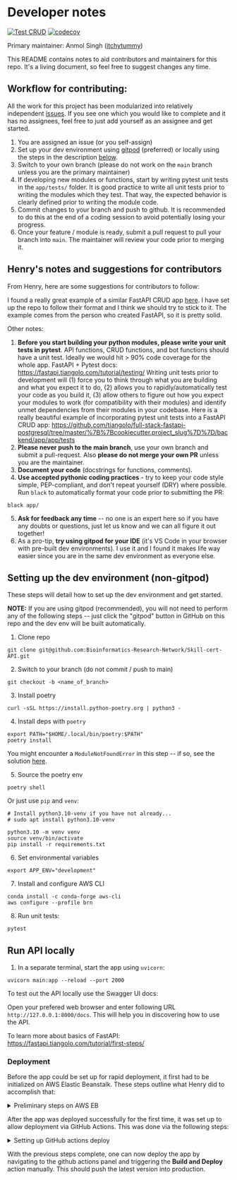 # Developer notes

[![Test CRUD](https://github.com/Bioinformatics-Research-Network/Bioinformed-Skill-App/actions/workflows/test.crud.yml/badge.svg)](https://github.com/Bioinformatics-Research-Network/Bioinformed-Skill-App/actions/workflows/test.crud.yml) [![codecov](https://codecov.io/gh/Bioinformatics-Research-Network/Bioinformed-Skill-App/branch/main/graph/badge.svg?flag=crud)](https://codecov.io/gh/Bioinformatics-Research-Network/Bioinformed-Skill-App)

Primary maintainer: Anmol Singh ([itchytummy](https://github.com/itchytummy))

This README contains notes to aid contributors and maintainers for this repo. It's a living document, so feel free to suggest changes any time. 

## Workflow for contributing:

All the work for this project has been modularized into relatively independent [issues](https://github.com/Bioinformatics-Research-Network/Skill-cert-API/issues). If you see one which you would like to complete and it has no assignees, feel free to just add yourself as an assignee and get started. 

1. You are assigned an issue (or you self-assign)
2. Set up your dev environment using [gitpod](https://www.gitpod.io/) (preferred) or locally using the steps in the description [below](#setting-up-the-dev-environment-non-gitpod).
3. Switch to your own branch (please do not work on the `main` branch unless you are the primary maintainer)
4. If developing new modules or functions, start by writing pytest unit tests in the `app/tests/` folder. It is good practice to write all unit tests prior to writing the modules which they test. That way, the expected behavior is clearly defined prior to writing the module code. 
5. Commit changes to your branch and push to github. It is recommended to do this at the end of a coding session to avoid potentially losing your progress.
6. Once your feature / module is ready, submit a pull request to pull your branch into `main`. The maintainer will review your code prior to merging it. 

## Henry's notes and suggestions for contributors

From Henry, here are some suggestions for contributors to follow:

I found a really great example of a similar FastAPI CRUD app [here](https://github.com/tiangolo/full-stack-fastapi-postgresql/tree/master/%7B%7Bcookiecutter.project_slug%7D%7D/backend/app/app). I have set up the repo to follow their format and I think we should try to stick to it. The example comes from the person who created FastAPI, so it is pretty solid.

Other notes:

1. **Before you start building your python modules, please write your unit tests in pytest**. API functions, CRUD functions, and bot functions should have a unit test. Ideally we would hit > 90% code coverage for the whole app. FastAPI + Pytest docs: https://fastapi.tiangolo.com/tutorial/testing/ Writing unit tests prior to development will (1) force you to think through what you are building and what you expect it to do, (2) allows you to rapidly/automatically test your code as you build it, (3) allow others to figure out how you expect your modules to work (for compatibility with their modules) and identify unmet dependencies from their modules in your codebase. Here is a really beautiful example of incorporating pytest unit tests into a FastAPI CRUD app: https://github.com/tiangolo/full-stack-fastapi-postgresql/tree/master/%7B%7Bcookiecutter.project_slug%7D%7D/backend/app/app/tests
2. **Please never push to the main branch**, use your own branch and submit a pull-request. Also **please do not merge your own PR** unless you are the maintainer.
3. **Document your code** (docstrings for functions, comments).
4. **Use accepted pythonic coding practices** - try to keep your code style simple, PEP-compliant, and don't repeat yourself (DRY) where possible. Run `black` to automatically format your code prior to submitting the PR:

```shell
black app/
```

5. **Ask for feedback any time** -- no one is an expert here so if you have any doubts or questions, just let us know and we can all figure it out together!
6. As a pro-tip, **try using gitpod for your IDE** (it's VS Code in your browser with pre-built dev environments). I use it and I found it makes life way easier since you are in the same dev environment as everyone else.


## Setting up the dev environment (non-gitpod)

These steps will detail how to set up the dev environment and get started. 

**NOTE:** If you are using gitpod (recommended), you will not need to perform any of the following steps -- just click the "gitpod" button in GitHub on this repo and the dev env will be built automatically.

1. Clone repo

```shell
git clone git@github.com:Bioinformatics-Research-Network/Skill-cert-API.git
```

2. Switch to your branch (do not commit / push to main)

```shell
git checkout -b <name_of_branch>
```

3. Install poetry

```shell
curl -sSL https://install.python-poetry.org | python3 -
```

4. Install deps with `poetry`

```shell
export PATH="$HOME/.local/bin/poetry:$PATH"
poetry install
```

You might encounter a `ModuleNotFoundError` in this step -- if so, see the solution [here](https://stackoverflow.com/questions/71086270/no-module-named-virtualenv-activation-xonsh).


5. Source the poetry env

```shell
poetry shell
```

Or just use `pip` and `venv`:

```shell
# Install python3.10-venv if you have not already...
# sudo apt install python3.10-venv

python3.10 -m venv venv
source venv/bin/activate
pip install -r requirements.txt
```

6. Set environmental variables

```shell
export APP_ENV="development"
```

7. Install and configure AWS CLI

```shell
conda install -c conda-forge aws-cli
aws configure --profile brn
```

8. Run unit tests:

```shell
pytest
```

## Run API locally

1. In a separate terminal, start the app using `uvicorn`:

```shell
uvicorn main:app --reload --port 2000
```

To test out the API locally use the Swagger UI docs:

Open your prefered web browser and enter following URL `http://127.0.0.1:8000/docs`. This will help you in discovering how to use the API.

To learn more about basics of FastAPI: https://fastapi.tiangolo.com/tutorial/first-steps/


### Deployment

Before the app could be set up for rapid deployment, it first had to be initialized on AWS Elastic Beanstalk. These steps outline what Henry did to accomplish that:

<details>
<summary>Preliminary steps on AWS EB</summary>

Prior to deploying the application for the first time, Henry performed all the following steps to ensure correct configuration:

1. Created an OAuth GitHub app within the Bioinformatics Research Network GitHub org to handle authentication to the Web UI. Homepage URL: https://skill.bioinformed.app/ -- callback URL: https://skill.bioinformed.app/login/github/authorized
2. Registered a domain name (bioinformed.app) using Google Domains
3. Routed the domain to AWS Route 53 using [this guide](https://www.entechlog.com/blog/aws/connect-google-domain-to-aws-route-53/). Specifically, he created a Route 53 hosted zone for 'bioinformed.app'. This generated the `NS` records which he added as custom nameservers in the Google Domain record for bioinformed.app.
4. Used AWS Certificate Manager to register SSL certificates for 'bioinformed.app', 'learn.bioinformed.app', 'www.bioinformed.app', and 'skill.bioinformed.app'. These certificates were then added to the hosted zone as CNAME records.
5. Export poetry deps to requirements.txt

```bash
poetry export --without-hashes -o requirements.txt
```

5. Created a ZIP file of the application, ignoring unnecessary files:

```bash
zip skill-app-crud.zip -r * .[^.]* -x "*cache*" -x "*venv*" -x "*instance*" -x "*vscode*" -x "*.git*" -x "*.ebextensions*" -x "*.elasticbeanstalk/logs*"
```

6. Installed the awsebcli package: [link](https://docs.aws.amazon.com/elasticbeanstalk/latest/dg/eb-cli3-install-advanced.html)
7. then created a new environment ("skill-app-production") within that application. Uploaded code in the ZIP file and added version tag v0.0.1. Also added custom configuration to enable an Application load balancer (modify capacity to allow load balancing, then add application load balancer) similar to [this guide](https://docs.amazonaws.cn/en_us/elasticbeanstalk/latest/dg/environments-cfg-nlb.html). 

7. Initialize an elastic beanstalk application with the appropriate settings (`--profile brn` is only necessary if you have multiple AWS CLI profiles):

```bash
$ eb init -i --profile brn

Select a default region
1) us-east-1 : US East (N. Virginia)
2) us-west-1 : US West (N. California)
3) us-west-2 : US West (Oregon)
4) eu-west-1 : EU (Ireland)
5) eu-central-1 : EU (Frankfurt)
6) ap-south-1 : Asia Pacific (Mumbai)
7) ap-southeast-1 : Asia Pacific (Singapore)
8) ap-southeast-2 : Asia Pacific (Sydney)
9) ap-northeast-1 : Asia Pacific (Tokyo)
10) ap-northeast-2 : Asia Pacific (Seoul)
11) sa-east-1 : South America (Sao Paulo)
12) cn-north-1 : China (Beijing)
13) cn-northwest-1 : China (Ningxia)
14) us-east-2 : US East (Ohio)
15) ca-central-1 : Canada (Central)
16) eu-west-2 : EU (London)
17) eu-west-3 : EU (Paris)
18) eu-north-1 : EU (Stockholm)
19) eu-south-1 : EU (Milano)
20) ap-east-1 : Asia Pacific (Hong Kong)
21) me-south-1 : Middle East (Bahrain)
22) af-south-1 : Africa (Cape Town)
(default is 3): 1


Select an application to use
1) Skill-App-CRUD
2) Skill-App-WebUI
3) [ Create new Application ]
(default is 1): 1


It appears you are using Docker. Is this correct?
(Y/n): Y
Select a platform branch.
1) Docker running on 64bit Amazon Linux 2
2) ECS running on 64bit Amazon Linux 2
3) Multi-container Docker running on 64bit Amazon Linux (Deprecated)
4) Docker running on 64bit Amazon Linux (Deprecated)
(default is 1): 1

Do you wish to continue with CodeCommit? (Y/n): n
Do you want to set up SSH for your instances?
(Y/n): Y

Select a keypair.
1) aws-eb
2) dev-sa-app
3) moodle
4) [ Create new KeyPair ]
(default is 3): 1
```

8. Add the option for using a local artifact to deploy ([link](https://docs.aws.amazon.com/elasticbeanstalk/latest/dg/eb-cli3-configuration.html#eb-cli3-artifact)):

```bash
printf "deploy:\n  artifact: skill-app-crud.zip" >> .elasticbeanstalk/config.yml 
```

9. Created a new environment ("skill-app-crud-prod") which includes load balancing:

```bash
$ eb create --profile brn
Enter Environment Name
(default is Skill-App-WebUI-dev): skill-app-crud-prod
Enter DNS CNAME prefix
(skill-app-crud-prod): 

Select a load balancer type
1) classic
2) application
3) network
(default is 2): 


Would you like to enable Spot Fleet requests for this environment? (y/N): N
Uploading Skill-App-CRUD/app-7756-220607_145245692926.zip to S3. This may take a while.
Upload Complete.
Environment details for: production
...additional lines ommitted due to sensitive data...
2022-06-07 19:56:39    INFO    Successfully launched environment: production
```

10. Created an A record (alias) in the hosted zone (Route 53) for bioinformed.app. Record is for skill.bioinformed.app and routed traffic to our elastic beanstalk environment using the "Route traffic to Alias" option. Environment was in "us-east-1" with name "production22.us-east-1.elasticbeanstalk.com".
11. Returned to the Elastic Beanstalk environment for this app. Added a listener to the load balancer for port 443, HTTPS protocol, with the SSL certificate created earlier and the ELBSecurityPolicy-2016-08 policy. Disabled HTTP access.

At this point, the app was working. If you are unable to follow these steps, ask Henry and he will help you.

</details>


After the app was deployed successfully for the first time, it was set up to allow deployment via GitHub Actions. This was done via the following steps:

<details>
<summary>Setting up GitHub actions deploy</summary>

Deployment via GitHub actions required the following steps:

1. An elasticbeanstalk config was added to the secrets in the github repo
2. A copy of the production environemntal variables was added to the repo secrets
3. The `.github/workflows/deploy.yml` script was written to enable deployment with a button press in github.

To enable github actions to assume the proper AWS IAM Role for deployment, we needed to set up an OIDC connection following [this guide](https://docs.github.com/en/actions/deployment/security-hardening-your-deployments/configuring-openid-connect-in-amazon-web-services). Here is what Henry did:

4. Follow [these steps](https://docs.aws.amazon.com/IAM/latest/UserGuide/id_roles_providers_create_oidc.html) and use 
5. Create an IAM role for deployment and then attached this trust policy (replace `<your_aws_userid>` with the correct value):

```JSON
{
    "Version": "2012-10-17",
    "Statement": [
        {
            "Effect": "Allow",
            "Principal": {
                "Federated": "arn:aws:iam::<your_aws_userid>:oidc-provider/token.actions.githubusercontent.com"
            },
            "Action": "sts:AssumeRoleWithWebIdentity",
            "Condition": {
                "StringEquals": {
                    "token.actions.githubusercontent.com:aud": "sts.amazonaws.com",
                    "token.actions.githubusercontent.com:sub": "repo:Bioinformatics-Research-Network/Skill-App-CRUD:ref:refs/heads/main"
                }
            }
        }
    ]
}
```

6. Add the ARN of the role you created to the secrets for the repo.


And that should be it! After this, the github action should work. If you run into any issues trying to repeat this protocol, let Henry know and he will help.

</details>


With the previous steps complete, one can now deploy the app by navigating to the github actions panel and triggering the **Build and Deploy** action manually. This should push the latest version into production.


